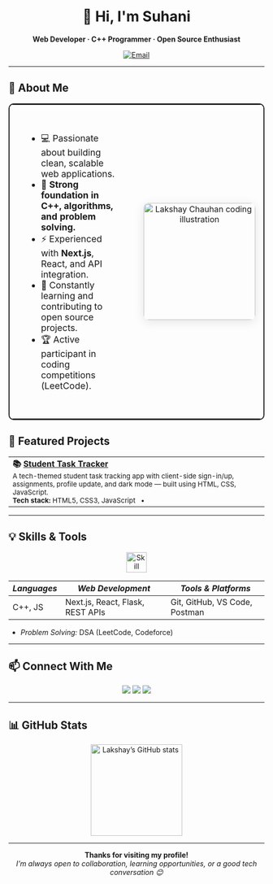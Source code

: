 <!-- Professional & Beautiful GitHub Profile README for Suhani -->

<h1 align="center">👋 Hi, I'm Suhani</h1>
<p align="center"><b>Web Developer · C++ Programmer · Open Source Enthusiast</b></p>

<p align="center">
  <a href="mailto:suhanikaushal62@gmail.com">
    <img src="https://img.shields.io/badge/Email-suhanikaushal62@gmail.com-red?style=flat-square&logo=gmail" alt="Email">
  </a>
  <!-- Add your LinkedIn or other socials here -->
</p>

---

## 🚀 About Me

<div align="center">

<table width="1000" style="width:1000px; max-width:100%; border:2px solid #222; border-radius:10px;">
  <tr>
    <td width="62%" style="vertical-align:middle; padding:36px 32px; font-size:1.1em;">
<ul>
  <li>💻 Passionate about building clean, scalable web applications.</li>
  <li>🧠 <b>Strong foundation in C++, algorithms, and problem solving.</b></li>
  <li>⚡ Experienced with <b>Next.js</b>, React, and API integration.</li>
  <li>🌱 Constantly learning and contributing to open source projects.</li>
  <li>🏆 Active participant in coding competitions (LeetCode).</li>
</ul>
    </td>
    <td width="25%" align="center" style="vertical-align:middle; padding:16px;">
      <img src="https://i.pinimg.com/736x/86/a1/21/86a121da9e20aaa56fd43cac35a367b7.jpg" width="220" height="230" alt="Lakshay Chauhan coding illustration" style="border-radius:10px; object-fit:cover; box-shadow:0 4px 20px rgba(0,0,0,0.1);"/>
    </td>
  </tr>
</table>

</div>

## 🌟 Featured Projects

<table>
  <tr>
  <td colspan="2">
      <b>📚 <a href="https://github.com/SuhaniKaushal/Student_task_tracker" target="_blank">Student Task Tracker</a></b><br>
      <sub>A tech-themed student task tracking app with client-side sign-in/up, assignments, profile update, and dark mode — built using HTML, CSS, JavaScript.<br>
      <b>Tech stack:</b> HTML5, CSS3, JavaScript &nbsp; • &nbsp;
    </td>
  </tr>
</table>

---

## 💡 Skills & Tools

<p align="center">
  <img src="https://skillicons.dev/icons?i=cpp,python,js,react,nextjs,tailwind,postman,git,vscode" alt="Skill Icons" height="40" />
</p>

<div align="center">
  
| *Languages*      | *Web Development*              | *Tools & Platforms*            |
|--------------------|----------------------------------|----------------------------------|
| C++, JS    | Next.js, React, Flask, REST APIs | Git, GitHub, VS Code, Postman |

</div>

- *Problem Solving:*  DSA (LeetCode, Codeforce)  

---

## 📫 Connect With Me

<p align="center">
  <a href="https://github.com/SuhaniKaushal"><img src="https://img.shields.io/badge/GitHub-181717?style=flat&logo=github&logoColor=white" /></a>
  <a href="mailto:suhanikaushal62@gmail.com"><img src="https://img.shields.io/badge/Email-D14836?style=flat&logo=gmail&logoColor=white" /></a>
  <a href="https://www.linkedin.com/in/suhani-67637a28b/"><img src="https://img.shields.io/badge/LinkedIn-0077B5?style=flat&logo=linkedin&logoColor=white" /></a>
</p>

---

## 📊 GitHub Stats

<p align="center">
  <img src="https://github-readme-stats.vercel.app/api?username=SuhaniKaushal&show_icons=true&theme=tokyonight" alt="Lakshay’s GitHub stats" height="180"/>
</p>

---

<p align="center">
  <b>Thanks for visiting my profile!</b><br>
  <i>I’m always open to collaboration, learning opportunities, or a good tech conversation 😊</i>
</p>
